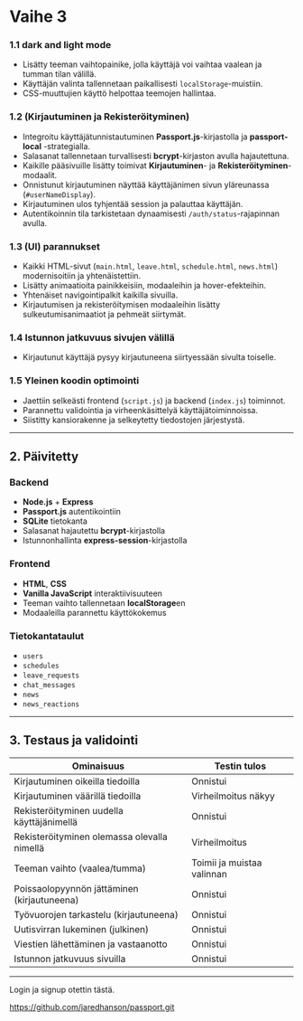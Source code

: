# Vaihe 3

### 1.1 dark and light mode

- Lisätty teeman vaihtopainike, jolla käyttäjä voi vaihtaa vaalean ja tumman tilan välillä.
- Käyttäjän valinta tallennetaan paikallisesti `localStorage`-muistiin.
- CSS-muuttujien käyttö helpottaa teemojen hallintaa.

### 1.2 (Kirjautuminen ja Rekisteröityminen)

- Integroitu käyttäjätunnistautuminen **Passport.js**-kirjastolla ja **passport-local** -strategialla.
- Salasanat tallennetaan turvallisesti **bcrypt**-kirjaston avulla hajautettuna.
- Kaikille pääsivuille lisätty toimivat **Kirjautuminen**- ja **Rekisteröityminen**-modaalit.
- Onnistunut kirjautuminen näyttää käyttäjänimen sivun yläreunassa (`#userNameDisplay`).
- Kirjautuminen ulos tyhjentää session ja palauttaa käyttäjän.
- Autentikoinnin tila tarkistetaan dynaamisesti `/auth/status`-rajapinnan avulla.

### 1.3 (UI) parannukset

- Kaikki HTML-sivut (`main.html`, `leave.html`, `schedule.html`, `news.html`) modernisoitiin ja yhtenäistettiin.
- Lisätty animaatioita painikkeisiin, modaaleihin ja hover-efekteihin.
- Yhtenäiset navigointipalkit kaikilla sivuilla.
- Kirjautumisen ja rekisteröitymisen modaaleihin lisätty sulkeutumisanimaatiot ja pehmeät siirtymät.

### 1.4 Istunnon jatkuvuus sivujen välillä

- Kirjautunut käyttäjä pysyy kirjautuneena siirtyessään sivulta toiselle.

### 1.5 Yleinen koodin optimointi

- Jaettiin selkeästi frontend (`script.js`) ja backend (`index.js`) toiminnot.
- Parannettu validointia ja virheenkäsittelyä käyttäjätoiminnoissa.
- Siistitty kansiorakenne ja selkeytetty tiedostojen järjestystä.

---

## 2. Päivitetty

### Backend

- **Node.js** + **Express**
- **Passport.js** autentikointiin
- **SQLite** tietokanta
- Salasanat hajautettu **bcrypt**-kirjastolla
- Istunnonhallinta **express-session**-kirjastolla

### Frontend

- **HTML**, **CSS**
- **Vanilla JavaScript** interaktiivisuuteen
- Teeman vaihto tallennetaan **localStorage**en
- Modaaleilla parannettu käyttökokemus

### Tietokantataulut

- `users`
- `schedules`
- `leave_requests`
- `chat_messages`
- `news`
- `news_reactions`

---

## 3. Testaus ja validointi

| Ominaisuus                                  | Testin tulos               |
| ------------------------------------------- | -------------------------- |
| Kirjautuminen oikeilla tiedoilla            | Onnistui                   |
| Kirjautuminen väärillä tiedoilla            | Virheilmoitus näkyy        |
| Rekisteröityminen uudella käyttäjänimellä   | Onnistui                   |
| Rekisteröityminen olemassa olevalla nimellä | Virheilmoitus              |
| Teeman vaihto (vaalea/tumma)                | Toimii ja muistaa valinnan |
| Poissaolopyynnön jättäminen (kirjautuneena) | Onnistui                   |
| Työvuorojen tarkastelu (kirjautuneena)      | Onnistui                   |
| Uutisvirran lukeminen (julkinen)            | Onnistui                   |
| Viestien lähettäminen ja vastaanotto        | Onnistui                   |
| Istunnon jatkuvuus sivuilla                 | Onnistui                   |

---

Login ja signup otettin tästä.

https://github.com/jaredhanson/passport.git

